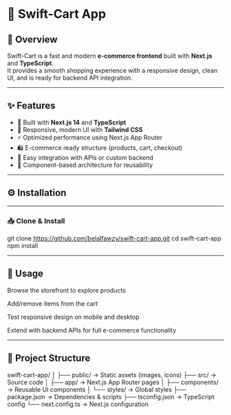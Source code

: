 # 🛒 Swift-Cart App

## 📌 Overview
Swift-Cart is a fast and modern **e-commerce frontend** built with **Next.js** and **TypeScript**.  
It provides a smooth shopping experience with a responsive design, clean UI, and is ready for backend API integration.

---

## ✨ Features
- 🚀 Built with **Next.js 14** and **TypeScript**  
- 🎨 Responsive, modern UI with **Tailwind CSS**  
- ⚡ Optimized performance using Next.js App Router  
- 🛍️ E-commerce ready structure (products, cart, checkout)  
- 🔧 Easy integration with APIs or custom backend  
- 🧩 Component-based architecture for reusability  

---

## ⚙️ Installation

---

### 📥 Clone & Install
git clone https://github.com/belalfawzy/swift-cart-app.git
cd swift-cart-app
npm install

---

## 🚀 Usage

Browse the storefront to explore products

Add/remove items from the cart

Test responsive design on mobile and desktop

Extend with backend APIs for full e-commerce functionality

---


## 📂 Project Structure
swift-cart-app/
│
├── public/          → Static assets (images, icons)
├── src/             → Source code
│   ├── app/         → Next.js App Router pages
│   ├── components/  → Reusable UI components
│   └── styles/      → Global styles
├── package.json     → Dependencies & scripts
├── tsconfig.json    → TypeScript config
└── next.config.ts   → Next.js configuration
